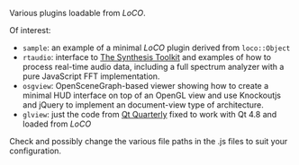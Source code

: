 Various plugins loadable from _LoCO_.

Of interest:

* `sample`: an example of a minimal _LoCO_ plugin derived from `loco::Object`
* `rtaudio`: interface to [The Synthesis Toolkit](https://ccrma.stanford.edu/software/stk) and examples of how to process real-time audio data, including a full spectrum analyzer with a pure JavaScript FFT implementation.
* `osgview`: OpenSceneGraph-based viewer showing how to create a minimal HUD interface on top of an OpenGL view  and use Knockoutjs and jQuery to implement an document-view type of architecture. 
* `glview`: just the code from [Qt Quarterly](http://doc.qt.nokia.com/qq/qq26-openglcanvas.html) fixed to work with Qt 4.8 and loaded from _LoCO_

Check and possibly change the various file paths in the .js files to suit your configuration.


